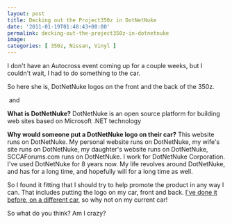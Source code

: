```yaml
---
layout: post
title: Decking out the Project350z in DotNetNuke
date: '2011-01-19T01:48:43+00:00'
permalink: decking-out-the-project350z-in-dotnetnuke
image:
categories: [ 350z, Nissan, Vinyl ]
---
```


I don't have an Autocross event coming up for a couple weeks, but I couldn't wait, I had to do something to the car.

So here she is, DotNetNuke logos on the front and the back of the 350z.

<img alt="" src="http://farm6.static.flickr.com/5247/5362427932_1cd99da6c9.jpg" />
and
<img alt="" src="http://farm6.static.flickr.com/5210/5361818753_2fe8c12a32.jpg" />

**What is DotNetNuke?** DotNetNuke is an open source platform for building web sites based on Microsoft .NET technology

**Why would someone put a DotNetNuke logo on their car?** This website runs on DotNetNuke. My personal website runs on DotNetNuke, my wife's site runs on DotNetNuke, my daughter's website runs on DotNetNuke, SCCAForums.com runs on DotNetNuke. I work for DotNetNuke Corporation. I've used DotNetNuke for 8 years now. My life revolves around DotNetNuke, and has for a long time, and hopefully will for a long time as well.

So I found it fitting that I should try to help promote the product in any way I can. That includes putting the logo on my car, front and back. [I've done it before, on a different car](http://www.flickr.com/photos/chammond/2291945232/), so why not on my current car!

So what do you think? Am I crazy? 
